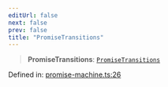 ```yaml
---
editUrl: false
next: false
prev: false
title: "PromiseTransitions"
---
```


> **PromiseTransitions**: [`PromiseTransitions`](/docs/src/content/docs/reference/type-aliases/promisetransitions/)

Defined in: [promise-machine.ts:26](https://github.com/WinstonFassett/matchina/blob/2d22b2187dda803854f54b63fe09d04bd833387d/src/promise-machine.ts#L26)
